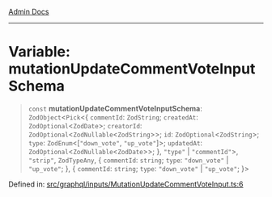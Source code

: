 [Admin Docs](/)

***

# Variable: mutationUpdateCommentVoteInputSchema

> `const` **mutationUpdateCommentVoteInputSchema**: `ZodObject`\<`Pick`\<\{ `commentId`: `ZodString`; `createdAt`: `ZodOptional`\<`ZodDate`\>; `creatorId`: `ZodOptional`\<`ZodNullable`\<`ZodString`\>\>; `id`: `ZodOptional`\<`ZodString`\>; `type`: `ZodEnum`\<\[`"down_vote"`, `"up_vote"`\]\>; `updatedAt`: `ZodOptional`\<`ZodNullable`\<`ZodDate`\>\>; \}, `"type"` \| `"commentId"`\>, `"strip"`, `ZodTypeAny`, \{ `commentId`: `string`; `type`: `"down_vote"` \| `"up_vote"`; \}, \{ `commentId`: `string`; `type`: `"down_vote"` \| `"up_vote"`; \}\>

Defined in: [src/graphql/inputs/MutationUpdateCommentVoteInput.ts:6](https://github.com/Sourya07/talawa-api/blob/2dc82649c98e5346c00cdf926fe1d0bc13ec1544/src/graphql/inputs/MutationUpdateCommentVoteInput.ts#L6)

